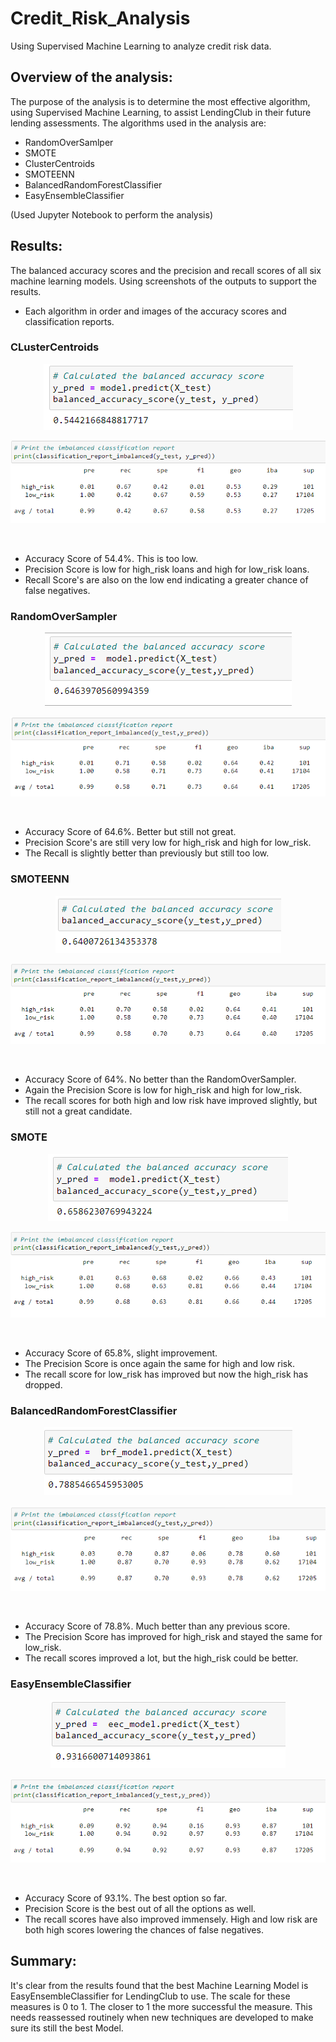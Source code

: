 # Credit_Risk_Analysis

Using Supervised Machine Learning to analyze credit risk data.

## Overview of the analysis:

The purpose of the analysis is to determine the most effective algorithm, using Supervised Machine Learning, to assist LendingClub in their future lending assessments. The algorithms used in the analysis are:

- RandomOverSamlper
- SMOTE
- ClusterCentroids
- SMOTEENN
- BalancedRandomForestClassifier
- EasyEnsembleClassifier

(Used Jupyter Notebook to perform the analysis)

## Results:

The balanced accuracy scores and the precision and recall scores of all six machine learning models. Using screenshots of the outputs to support the results.

* Each algorithm in order and images of the accuracy scores and classification reports.

### CLusterCentroids

<p align="center">
<img src="https://github.com/mehill37/Credit_Risk_Analysis/blob/23f76a5549ce63e64ae70422c1ac9b0e3708047f/images/ClusterCentroids_accuracy.png">

<p align="center">
<img src="https://github.com/mehill37/Credit_Risk_Analysis/blob/23f76a5549ce63e64ae70422c1ac9b0e3708047f/images/ClusterCentroids_classification.png">

</p><br/>

- Accuracy Score of 54.4%. This is too low.
- Precision Score is low for high_risk loans and high for low_risk loans.
- Recall Score's are also on the low end indicating a greater chance of false negatives.

### RandomOverSampler

<p align="center">
<img src="https://github.com/mehill37/Credit_Risk_Analysis/blob/23f76a5549ce63e64ae70422c1ac9b0e3708047f/images/RandomOverSampler_accuracy.png">

<p align="center">
<img src="https://github.com/mehill37/Credit_Risk_Analysis/blob/23f76a5549ce63e64ae70422c1ac9b0e3708047f/images/RandomOverSampler_classification.png">

</p><br/>

- Accuracy Score of 64.6%. Better but still not great.
- Precision Score's are still very low for high_risk and high for low_risk.
- The Recall is slightly better than previously but still too low.


### SMOTEENN

<p align="center">
<img src="https://github.com/mehill37/Credit_Risk_Analysis/blob/23f76a5549ce63e64ae70422c1ac9b0e3708047f/images/SOMTEENN_accuracy.png">

<p align="center">
<img src="https://github.com/mehill37/Credit_Risk_Analysis/blob/23f76a5549ce63e64ae70422c1ac9b0e3708047f/images/SOMTEENN_classification.png">

</p><br/>

- Accuracy Score of 64%. No better than the RandomOverSampler.
- Again the Precision Score is low for high_risk and high for low_risk.
- The recall scores for both high and low risk have improved slightly, but still not a great candidate.

### SMOTE

<p align="center">
<img src="https://github.com/mehill37/Credit_Risk_Analysis/blob/23f76a5549ce63e64ae70422c1ac9b0e3708047f/images/SMOTE_accuracy.png">

<p align="center">
<img src="https://github.com/mehill37/Credit_Risk_Analysis/blob/23f76a5549ce63e64ae70422c1ac9b0e3708047f/images/SMOTE_classification.png">

</p><br/>

- Accuracy Score of 65.8%, slight improvement.
- The Precision Score is once again the same for high and low risk.
- The recall score for low_risk has improved but now the high_risk has dropped.

### BalancedRandomForestClassifier

<p align="center">
<img src="https://github.com/mehill37/Credit_Risk_Analysis/blob/23f76a5549ce63e64ae70422c1ac9b0e3708047f/images/BalancedRandomForestClassifier_accuracy.png">

<p align="center">
<img src="https://github.com/mehill37/Credit_Risk_Analysis/blob/23f76a5549ce63e64ae70422c1ac9b0e3708047f/images/BalancedRandomForestClassifier_classification.png">

</p><br/>

- Accuracy Score of 78.8%. Much better than any previous score.
- The Precision Score has improved for high_risk and stayed the same for low_risk.
- The recall scores improved a lot, but the high_risk could be better.

### EasyEnsembleClassifier

<p align="center">
<img src="https://github.com/mehill37/Credit_Risk_Analysis/blob/23f76a5549ce63e64ae70422c1ac9b0e3708047f/images/EasyEnsembleClassifier_accuracy.png">

<p align="center">
<img src="https://github.com/mehill37/Credit_Risk_Analysis/blob/23f76a5549ce63e64ae70422c1ac9b0e3708047f/images/EasyEnsembleClassifier_classification.png">

</p><br/>

- Accuracy Score of 93.1%. The best option so far.
- Precision Score is the best out of all the options as well.
- The recall scores have also improved immensely. High and low risk are both high scores lowering the chances of false negatives.

## Summary: 

It's clear from the results found that the best Machine Learning Model is EasyEnsembleClassifier for LendingClub to use. The scale for these measures is 0 to 1. The closer to 1 the more successful the measure. This needs reassessed routinely when new techniques are developed to make sure its still the best Model. 
